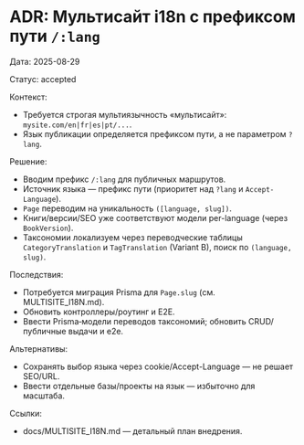 # ADR: Мультисайт i18n с префиксом пути `/:lang`

Дата: 2025-08-29

Статус: accepted

Контекст:

- Требуется строгая мультиязычность «мультисайт»: `mysite.com/en|fr|es|pt/...`.
- Язык публикации определяется префиксом пути, а не параметром `?lang`.

Решение:

- Вводим префикс `/:lang` для публичных маршрутов.
- Источник языка — префикс пути (приоритет над `?lang` и `Accept-Language`).
- `Page` переводим на уникальность `([language, slug])`.
- Книги/версии/SEO уже соответствуют модели per-language (через `BookVersion`).
- Таксономии локализуем через переводческие таблицы `CategoryTranslation` и `TagTranslation` (Variant B), поиск по `(language, slug)`.

Последствия:

- Потребуется миграция Prisma для `Page.slug` (см. MULTISITE_I18N.md).
- Обновить контроллеры/роутинг и E2E.
- Ввести Prisma‑модели переводов таксономий; обновить CRUD/публичные выдачи и e2e.

Альтернативы:

- Сохранять выбор языка через cookie/Accept-Language — не решает SEO/URL.
- Ввести отдельные базы/проекты на язык — избыточно для масштаба.

Ссылки:

- docs/MULTISITE_I18N.md — детальный план внедрения.
